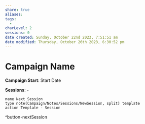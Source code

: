 ```yaml
---
share: true
aliases: 
tags:
  - 
charLevel: 2
sessions: 0
date created: Sunday, October 22nd 2023, 7:51:51 am
date modified: Thursday, October 26th 2023, 6:30:52 pm
---
```

# Campaign Name

**Campaign Start**: Start Date

**Sessions**: \-

```button
name Next Session
type note(Campaign/Notes/Sessions/NewSession, split) template
action Template - Session
```

^button-nextSession



